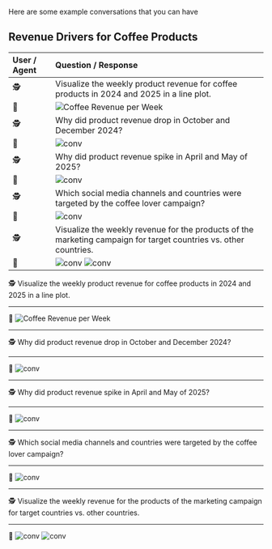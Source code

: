 Here are some example conversations that you can have

## Revenue Drivers for Coffee Products

| User / Agent              | Question / Response |
| :---------------- | :------ |
| 🕵️        |   Visualize the weekly product revenue for coffee products in 2024 and 2025 in a line plot.   |
| 🤖           |   ![Coffee Revenue per Week](resources/graphs/coffee_revenue_per_week.png)   |
| 🕵️        |   Why did product revenue drop in October and December 2024?   |
| 🤖           |   ![conv](resources/graphs/production_quality_issues.png)   |
| 🕵️        |   Why did product revenue spike in April and May of 2025?   |
| 🤖           |   ![conv](resources/graphs/coffee_lover_campaign.png)   |
| 🕵️        |   Which social media channels and countries were targeted by the coffee lover campaign?   |
| 🤖           |   ![conv](resources/graphs/coffee_lover_campaign2.png)   |
| 🕵️        |   Visualize the weekly revenue for the products of the marketing campaign for target countries vs. other countries.   |
| 🤖           |   ![conv](resources/graphs/coffee_lover_campaign3.png) ![conv](resources/graphs/coffee_lover_campaign4.png)   |


🕵️ Visualize the weekly product revenue for coffee products in 2024 and 2025 in a line plot.

---

🤖 ![Coffee Revenue per Week](resources/graphs/coffee_revenue_per_week.png)

---

🕵️ Why did product revenue drop in October and December 2024?

---

🤖 ![conv](resources/graphs/production_quality_issues.png)

---

🕵️ Why did product revenue spike in April and May of 2025?

---

🤖 ![conv](resources/graphs/coffee_lover_campaign.png)


---

🕵️ Which social media channels and countries were targeted by the coffee lover campaign?

---

🤖 ![conv](resources/graphs/coffee_lover_campaign2.png)

---

🕵️ Visualize the weekly revenue for the products of the marketing campaign for target countries vs. other countries.

---

🤖 ![conv](resources/graphs/coffee_lover_campaign3.png)
![conv](resources/graphs/coffee_lover_campaign4.png)

## 